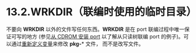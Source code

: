# 13.2.WRKDIR（联编时使用的临时目录）

不要向 **WRKDIR** 以外的文件写任何东西。**WRKDIR** 是在 port 联编过程中唯一保证可写的地方 (参见[从 CDROM 安装 port](https://docs.freebsd.org/en/books/handbook/#PORTS-CD) 以了解从只读树联编 port 的例子)。可以通过[重新定义变量](https://docs.freebsd.org/en/books/porters-handbook/pkg-files/index.html#pkg-names)来修改 **pkg-*** 文件， 而不是改写文件。
